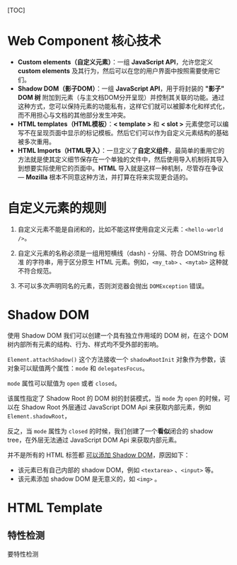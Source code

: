[TOC]

# Web Component 核心技术

- **Custom elements（自定义元素）**：一组 **JavaScript API**，允许您定义 **custom elements** 及其行为，然后可以在您的用户界面中按照需要使用它们。
- **Shadow DOM（影子DOM）**：一组 **JavaScript API**，用于将封装的 **"影子" DOM 树** 附加到元素（与主文档DOM分开呈现）并控制其关联的功能。通过这种方式，您可以保持元素的功能私有，这样它们就可以被脚本化和样式化，而不用担心与文档的其他部分发生冲突。
- **HTML templates（HTML模板）**：**< template >** 和 **< slot >** 元素使您可以编写不在呈现页面中显示的标记模板。然后它们可以作为自定义元素结构的基础被多次重用。
- **HTML Imports（HTML导入）**：一旦定义了**自定义组件**，最简单的重用它的方法就是使其定义细节保存在一个单独的文件中，然后使用导入机制将其导入到想要实际使用它的页面中。**HTML** 导入就是这样一种机制，尽管存在争议 — **Mozilla** 根本不同意这种方法，并打算在将来实现更合适的。





# 自定义元素的规则

1. 自定义元素不能是自闭和的，比如不能这样使用自定义元素：`<hello-world />`。

2. 自定义元素的名称必须是一组用短横线（dash) - 分隔、符合 DOMString 标准 的字符串，用于区分原生 HTML 元素。例如，`<my_tab>` 、`<mytab>` 这种就不符合规范。

3. 不可以多次声明同名的元素，否则浏览器会抛出 `DOMException` 错误。

   

 # Shadow DOM

 使用 Shadow DOM 我们可以创建一个具有独立作用域的 DOM 树，在这个 DOM 树内部所有元素的结构、行为、样式均不受外部的影响。



 `Element.attachShadow()` 这个方法接收一个 `shadowRootInit` 对象作为参数，该对象可以赋值两个属性：`mode` 和 `delegatesFocus`。

`mode` 属性可以赋值为 `open` 或者 `closed`。

该属性指定了 Shadow Root 的 DOM 树的封装模式，当 `mode` 为 `open` 的时候，可以在 Shadow Root 外层通过 JavaScript DOM Api 来获取内部元素，例如 `Element.shadowRoot`，

反之，当 `mode` 属性为 `closed` 的时候，我们创建了一个**看似**闭合的 shadow tree，在外层无法通过 JavaScript DOM Api 来获取内部元素。



并不是所有的 HTML 标签都 [可以添加 Shadow DOM](https://link.juejin.cn/?target=https%3A%2F%2Fdom.spec.whatwg.org%2F%23dom-element-attachshadow)，原因如下：

- 该元素已有自己内部的 shadow DOM，例如 `<textarea>` 、`<input>` 等。
- 该元素添加 shadow DOM 是无意义的，如 `<img>` 。





# HTML Template

## 特性检测
要特性检测 <template>，可以创建一个 template 元素并检查它是否拥有 content 属性
```js
function supportsTemplate() {
	return 'content' in document.createElement('template');
}

if (supportsTemplate()) {
  	// 检测通过！
} else {
  	// 使用旧的模板技术或库。
}
```
## 激活模板
激活模板，即渲染出模板里面的内容。激活模板最简单的方法就是使用 document.importNode() 对模板的 .content 进行深拷贝。 .content 为只读属性，关联一个包含模板内容的 DocumentFragment。

```js
var t = document.querySelector('#mytemplate');
// 在运行时填充 src。
t.content.querySelector('img').src = 'logo.png';

var clone = document.importNode(t.content, true);
document.body.appendChild(clone);
```

## 特点
用 <template> 来包裹内容为我们提供了几个重要属性：


1. 它的内容在激活之前一直处于惰性状态。本质上，这些标记就是隐藏的 DOM，它们不会被渲染。


2. 处于模板中的内容不会有副作用。脚本不会运行，图片不会加载，音频不会播放，...直到模板被使用。


3. 内容不在文档中。在主页面使用 `document.getElementById()` 或 `querySelector()` 不会返回模板的子节点。


4. 模板能够被放置在任何位置，包括 <head>，<body>，或 <frameset>，并且任何能够出现在以上元素中的内容都可以放到模板中。
注意，"任何位置"意味着 <template> 能够安全的出现在 HTML 解析器不允许出现的位置...
几乎可以作为任何内容模型的子节点， 它也可以作为 <table> 或 <select> 的子元素。



# HTML Imports

之前在页面引入另一个页面或片段往往是通过iframe或者ajax异步加载，而现在我们可以这样做：

在head中引入
```
<head>
	<link rel="import" href="/path/to/imports/stuff.html">
</head>
```
js中获取

```
var content = document.querySelector('link[rel="import"]').import;
```

## 特性检测
要检测浏览器是否支持导入，可验证 <link> 元素上是否存在 import：
```
function supportsImports() {
	return 'import' in document.createElement('link');
}

if (supportsImports()) {
  	// 支持导入
} else {
  	// 使用其他方法加载文件
}

```



# 生命周期函数

1. `constructor`

   一个类，如果声明的是自主定制元素，则必须继承自HTMLElement；

   如果声明的是自定义内置元素，则必须继承它将要扩展的原生元素所属的类(如要扩展div，那就必须继承HTMLDivElement)。

   并且类的构造函数中，必须执行super。

2. `connectedCallback`
   元素首次被插入文档DOM时触发

3. `attributeChangedCallback`
   元素增加、删除、修改自身属性时触发

4. `adoptedCallback `
   元素被移动到新的文档时触发

5. `disconnectedCallback`
   元素从文档DOM中删除时触发





# 监听属性变化



1. `static get observedAttributes()` 

   静态get函数，它的作用是定义那些属性需要被监听；

2. `attributeChangedCallback(name, oldVal, newVal)`

   属性变化时的回调函数，也就是说，每一个被监听的属性，只要属性值发生变化，都会调用这个函数；

3. `render()`

   渲染函数，属性更新后，如果要重新渲染组件，就要调用这个函数。



定义需要监听的属性

```js
static get observedAttributes() {
    return ['text'];
}
```

定义回调函数

```js
attributeChangedCallback(name, oldVal, newVal) {
    this[name] = newVal;
    this.render();
}
```

重新渲染

```js
render() {
    this.$button.innerText = this.text;
}
```

完整的类定义如下

```js
class MyButton extends HTMLElement {
    constructor () {
        super()
        const template = document.getElementById('mybutton');
        const content = template.content.cloneNode(true);
        const button = content.querySelector('#btn');
        const text = this.getAttribute('text');
+       this.$button = button;
        button.innerText = text;
        button.addEventListener('click', (evt) => {
            this.dispatchEvent(
                new CustomEvent('onClick', {
                    detail: 'Hello fom within the Custom Element'
                })
            )
        })
        this.attachShadow({ mode: 'open' }).appendChild(content);
    }
+   static get observedAttributes() {
+       return ['text'];
+   }
+   attributeChangedCallback(name, oldVal, newVal) {
+       this[name] = newVal;
+       this.render();
+   }
+   render() {
+       this.$button.innerText = this.text;
+   }
}
```


